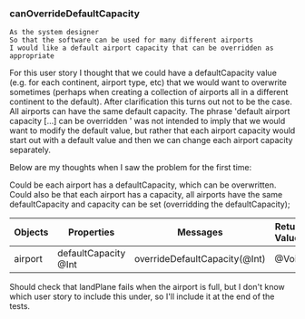 

### canOverrideDefaultCapacity

```
As the system designer
So that the software can be used for many different airports
I would like a default airport capacity that can be overridden as appropriate
```

For this user story I thought that we could have a defaultCapacity value (e.g. for each continent, airport type, etc) that we would want to overwrite sometimes (perhaps when creating a collection of airports all in a different continent to the default). After clarification this turns out not to be the case. All airports can have the same default capacity. The phrase 'default airport capacity [...] can be overridden ' was not intended to imply that we would want to modify the default value, but rather that each airport capacity would start out with a default value and then we can change each airport capacity separately.

Below are my thoughts when I saw the problem for the first time:

Could be each airport has a defaultCapacity, which can be overwritten.
Could also be that each airport has a capacity, all airports have the same  defaultCapacity and capacity can be set (overridding the defaultCapacity);


| Objects | Properties | Messages | Return Values |
|---|---|---|---|
| airport | defaultCapacity @Int | overrideDefaultCapacity(@Int) | @Void |


Should check that landPlane fails when the airport is full, but I don't know which user story to include this under, so I'll include it at the end of the tests.